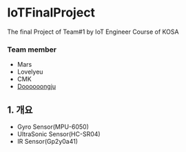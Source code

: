 # IoTFinalProject

The final Project of Team\#1 by IoT Engineer Course of KOSA

### Team member

* Mars
* Lovelyeu
* CMK
* [Doooooongju](https://github.com/Jdongju)



## 1. 개요

* Gyro Sensor\(MPU-6050\)
* UltraSonic Sensor\(HC-SR04\)
* IR Sensor\(Gp2y0a41\) 



